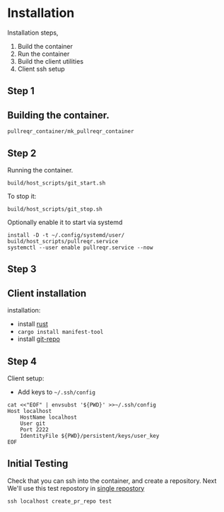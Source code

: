 # Installation

Installation steps,

1. Build the container 
2. Run the container
3. Build the client utilities
3. Client ssh setup 

## Step 1
Building the container.
---------
`pullreqr_container/mk_pullreqr_container`

## Step 2
Running the container.

`build/host_scripts/git_start.sh`

To stop it:

`build/host_scripts/git_stop.sh`

Optionally enable it to start via systemd
```
install -D -t ~/.config/systemd/user/ build/host_scripts/pullreqr.service
systemctl --user enable pullreqr.service --now
```

## Step 3
Client installation
---------

installation:
* install [rust](https://www.rust-lang.org/tools/install)
* `cargo install manifest-tool`
* install [git-repo](https://git-repo.info)

## Step 4
Client setup:
* Add keys to `~/.ssh/config`
```
cat <<"EOF" | envsubst '${PWD}' >>~/.ssh/config
Host localhost 
    HostName localhost 
    User git
    Port 2222
    IdentityFile ${PWD}/persistent/keys/user_key
EOF
```

Initial Testing
-------

Check that you can ssh into the container, and create a repository. Next We'll use this test repostory in [single repostory](./single-repo.md)

```
ssh localhost create_pr_repo test
```


